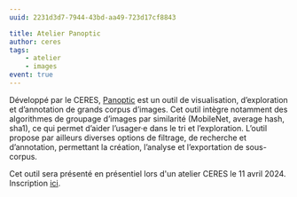 ```yaml
---
uuid: 2231d3d7-7944-43bd-aa49-723d17cf8843

title: Atelier Panoptic
author: ceres
tags:
    - atelier 
    - images
event: true
---
```


Développé par le CERES, [Panoptic](https://ceres.sorbonne-universite.fr/outils/2023-06-15_Panoptic/) est un outil de visualisation, d’exploration et d’annotation de grands corpus d’images. Cet outil intègre notamment des algorithmes de groupage d’images par similarité (MobileNet, average hash, sha1), ce qui permet d’aider l’usager·e dans le tri et l’exploration. L’outil propose par ailleurs diverses options de filtrage, de recherche et d’annotation, permettant la création, l’analyse et l’exportation de sous-corpus.

Cet outil sera présenté en présentiel lors d'un atelier CERES le 11 avril 2024. Inscription [ici](https://framaforms.org/inscription-atelier-panoptic-11042024-1712495843).
